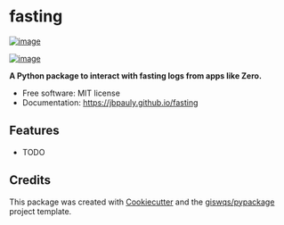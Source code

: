 # fasting


[![image](https://img.shields.io/pypi/v/fasting.svg)](https://pypi.python.org/pypi/fasting)

[![image](https://pyup.io/repos/github/jbpauly/fasting/shield.svg)](https://pyup.io/repos/github/jbpauly/fasting)


**A Python package to  interact with fasting logs from apps like Zero.**


-   Free software: MIT license
-   Documentation: https://jbpauly.github.io/fasting


## Features

-   TODO

## Credits

This package was created with [Cookiecutter](https://github.com/cookiecutter/cookiecutter) and the [giswqs/pypackage](https://github.com/giswqs/pypackage) project template.
